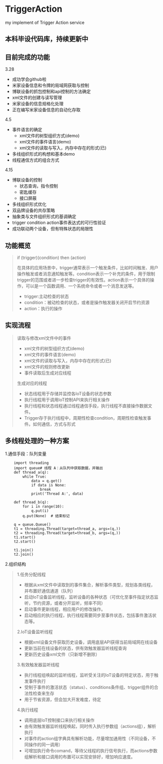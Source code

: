 # TriggerAction

my implement of Trigger Action service  

## 本科毕设代码库，持续更新中  

## 目前完成的功能  

3.28

- 成功学会github啦
- 米家设备信息和令牌的局域网获取与控制
- 博联设备的抓包控制和api控制的方法确定
- xml文件的创建与读写管理
- 米家设备的信息规格化处理
- 正在编写米家设备信息的自动化存取  

4.5

- 事件语言的确定
  - xml文件的树型组织方式(demo)
  - xml文件的事件语言(demo)
  - xml文件的读取与写入，内存中存在的形式(已)
- 多线组织形式的构想和基本demo
- 线程通信方式的组合方式

4.15

- 博联设备的控制
  - 状态查询，指令控制
  - 密匙缓存
  - 接口屏蔽
- 多线组织形式优化
- 双品牌设备的共存策略
- 抽象类与文件组织形式的基调确定
- trigger condition action事件表达式的可行性验证
- 成功联动两个设备，但有特殊状态的局限性

## 功能概览

> if (trigger)(condition)
> then (action)
>
> 在具体的应用场景中，trigger通常表示一个触发条件，比如时间触发、用户操作触发或者消息通知触发等。condition表示一个补充的条件，用于限制trigger的范围或者进一步检查trigger的有效性。action表示一个具体的操作，可以是一个函数调用、一个系统命令或者一个消息发送等。
>
> - trigger:主动检查的状态
> - condition：被动检查的状态，或者是操作触发器关闭开启节约资源
> - action：执行的操作

## 实现流程

> 读取与修改xml文件中的事件
>
> - xml文件的树型组织方式(demo)
> - xml文件的事件语言(demo)
> - xml文件的读取与写入，内存中存在的形式(已)
> - xml文件的规则修改更新
> - 事件读取后生成对应线程
>
> 生成对应的线程
>
> - 状态线程用于存储并监控各IoT设备的状态参数
> - 执行线程用于调用IoT控制API来执行相关操作
> - 执行线程和状态线程通过线程通信手段，执行线程不直接操作数据文件。
> - Trigger存于执行线程中，周期性检查condition，周期性检查触发事件。如何通信，方式与形式
>

## 多线程处理的一种方案

1.通信手段：队列变量

        import threading
        import queue# 线程 A：从队列中获取数据，并输出
        def thread_a(q):
            while True:
                data = q.get()
                if data is None:
                    break
                print('Thread A:', data)

        def thread_b(q):
            for i in range(10):
                q.put(i)
            q.put(None)  # 结束标记

        q = queue.Queue()
        t1 = threading.Thread(target=thread_a, args=(q,))
        t2 = threading.Thread(target=thread_b, args=(q,))
        t1.start()
        t2.start()

        t1.join()
        t2.join()
2.组织结构
>
> 1.任务分配线程
>
> - 根据从xml文件中读取到的事件集合，解析事件类型，规划各类线程，并布置好通信通道（队列）
> - 启动IoT设备监听线程，监听设备的各种状态（可优化至事件指定状态监听，节约资源，或者分开监听，频率不同）
> - 启动事件更新线程，相应用户的修改操作。
> - 启动相应的执行线程，执行线程需要同步至事件状态，包括事件激活状态等。
>
> 2.IoT设备监听线程
>
> - 根据xml设备文件获取历史设备，调用底层API获得当前局域网在线设备
> - 更新当前在线设备的状态，供有效触发器监听线程查询
> - 更新历史设备xml文件（只新增不删除）
>
> 3.有效触发器监听线程
>
> - 执行线程组唤起的监听线程，监听受关注的IoT设备的特定状态，用于触发事件执行
> - 受制于事件的激活状态（status）、conditions条件组、trigger组件的合法性检查来生存
> - 用于节省资源，但会加大开发难度，待定
>
> 4.执行线程
>
> - 调用底层IoT控制接口来执行相关操作
> - 由有效触发器监听线程唤起，同时传入执行参数组（actions组），解析执行
> - 对事件的action组字典具有解析功能，尽量增加通用性（不同设备，不同操作的同一调用）
> - 可增加执行命令comand，等待父线程的执行信号执行，而actions参数组解析和接口调用的布置可以实现安排好，增加响应速度。
